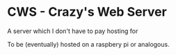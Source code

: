 # CWS - Crazy's Web Server

A server which I don't have to pay hosting for

To be (eventually) hosted on a raspbery pi or analogous.
